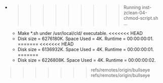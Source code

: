 * >>>>>>>>> Running inst-zclean-04-chmod-script.sh ...
  * Make *.sh under /usr/local/cld/ executable.
<<<<<<< HEAD
  * Disk size = 6276180K. Space Used = 4K. Runtime = 00:00:00:01.
=======
<<<<<<< HEAD
  * Disk size = 6136932K. Space Used = 4K. Runtime = 00:00:00:01.
=======
  * Disk size = 6226808K. Space Used = 4K. Runtime = 00:00:00:02.
>>>>>>> refs/remotes/origin/bullseye
>>>>>>> refs/remotes/origin/bullseye
